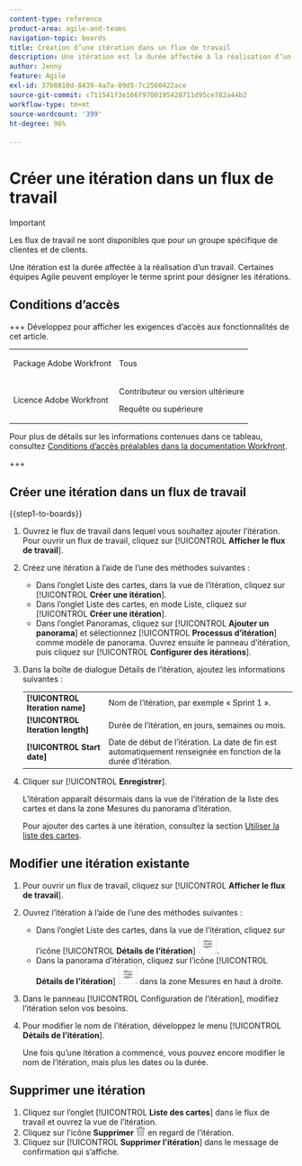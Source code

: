 ```yaml
---
content-type: reference
product-area: agile-and-teams
navigation-topic: boards
title: Création d’une itération dans un flux de travail
description: Une itération est la durée affectée à la réalisation d’un travail. Certaines équipes Agile peuvent employer le terme sprint pour désigner les itérations.
author: Jenny
feature: Agile
exl-id: 37b8810d-8439-4a7a-89d5-7c2560422ace
source-git-commit: c711541f3e166f9700195420711d95ce782a44b2
workflow-type: tm+mt
source-wordcount: '399'
ht-degree: 96%

---
```


# Créer une itération dans un flux de travail

>[!IMPORTANT]
>
>Les flux de travail ne sont disponibles que pour un groupe spécifique de clientes et de clients.

Une itération est la durée affectée à la réalisation d’un travail. Certaines équipes Agile peuvent employer le terme sprint pour désigner les itérations.

## Conditions d’accès

+++ Développez pour afficher les exigences d’accès aux fonctionnalités de cet article.

<table style="table-layout:auto"> 
 <col> 
 <col> 
 <tbody> 
  <tr> 
   <td role="rowheader">Package Adobe Workfront</td> 
   <td> <p>Tous</p> </td> 
  </tr> 
  <tr> 
   <td role="rowheader">Licence Adobe Workfront</td> 
   <td> 
   <p>Contributeur ou version ultérieure</p> 
   <p>Requête ou supérieure</p>
   </td> 
  </tr>  
 </tbody> 
</table>

Pour plus de détails sur les informations contenues dans ce tableau, consultez [Conditions d’accès préalables dans la documentation Workfront](/help/quicksilver/administration-and-setup/add-users/access-levels-and-object-permissions/access-level-requirements-in-documentation.md).

+++

## Créer une itération dans un flux de travail

{{step1-to-boards}}

1. Ouvrez le flux de travail dans lequel vous souhaitez ajouter l’itération. Pour ouvrir un flux de travail, cliquez sur [!UICONTROL **Afficher le flux de travail**].
1. Créez une itération à l’aide de l’une des méthodes suivantes :

   * Dans l’onglet Liste des cartes, dans la vue de l’itération, cliquez sur [!UICONTROL **Créer une itération**].
   * Dans l’onglet Liste des cartes, en mode Liste, cliquez sur [!UICONTROL **Créer une itération**].
   * Dans l’onglet Panoramas, cliquez sur [!UICONTROL **Ajouter un panorama**] et sélectionnez [!UICONTROL **Processus d’itération**] comme modèle de panorama. Ouvrez ensuite le panneau d’itération, puis cliquez sur [!UICONTROL **Configurer des itérations**].

1. Dans la boîte de dialogue Détails de l’itération, ajoutez les informations suivantes :

   <table style="table-layout:auto"> 
    <tbody> 
     <tr> 
      <td><strong>[!UICONTROL Iteration name]</strong></td> 
      <td>Nom de l’itération, par exemple « Sprint 1 ».</td> 
     </tr> 
     <tr> 
      <td><strong>[!UICONTROL Iteration length]</strong></td> 
      <td>Durée de l’itération, en jours, semaines ou mois.</td> 
     </tr>
     <tr> 
      <td><strong>[!UICONTROL Start date]</strong></td> 
      <td>Date de début de l’itération. La date de fin est automatiquement renseignée en fonction de la durée d’itération.</td> 
     </tr> 
    </tbody> 
   </table>

1. Cliquer sur [!UICONTROL **Enregistrer**].

   L’itération apparaît désormais dans la vue de l’itération de la liste des cartes et dans la zone Mesures du panorama d’itération.

   Pour ajouter des cartes à une itération, consultez la section [Utiliser la liste des cartes](/help/quicksilver/agile/use-boards-agile-planning-tools/use-card-list.md).

## Modifier une itération existante

1. Pour ouvrir un flux de travail, cliquez sur [!UICONTROL **Afficher le flux de travail**].
1. Ouvrez l’itération à l’aide de l’une des méthodes suivantes :

   * Dans l’onglet Liste des cartes, dans la vue de l’itération, cliquez sur l’icône [!UICONTROL **Détails de l’itération**] ![Détails de l’itération](assets/iteration-details-button.png).
   * Dans la panorama d’itération, cliquez sur l’icône [!UICONTROL **Détails de l’itération**] ![Détails de l’itération](assets/iteration-details-button.png) dans la zone Mesures en haut à droite.

1. Dans le panneau [!UICONTROL Configuration de l’itération], modifiez l’itération selon vos besoins.
1. Pour modifier le nom de l’itération, développez le menu [!UICONTROL **Détails de l’itération**].

   Une fois qu’une itération a commencé, vous pouvez encore modifier le nom de l’itération, mais plus les dates ou la durée.

<!--   

1. <span class="preview">To add goals to the iteration, expand [!UICONTROL **Goals**].</span>
1. <span class="preview">Click [!UICONTROL **Add goal**], and type the goal name.</span>

   <span class="preview">As goals are completed during the iteration, you can select the check box to mark them complete, or click the **Delete** icon ![Delete icon](assets/delete.png) to delete a goal. The metrics area on the top right of the iteration shows how many goals exist and how many have been completed.</span>

<div class="preview">

## Assign cards to the next iteration

Use the [!UICONTROL Next Iteration] column to move cards from the current iteration to the next iteration, without sending them to the backlog first.

1. Move a card to the [!UICONTROL **Next Iteration**] column, or add a new card directly in the column.
1. Access the next iteration by clicking the [!UICONTROL **Next Iteration**] column title, or by clicking the up-pointing arrow next to the iteration name on the top of the screen.

   The cards that you marked to come over to the next iteration are placed in the columns that correspond with their status.

</div>
-->

## Supprimer une itération

1. Cliquez sur l’onglet [!UICONTROL **Liste des cartes**] dans le flux de travail et ouvrez la vue de l’itération.
1. Cliquez sur l’icône **Supprimer** ![Icône Supprimer](assets/delete.png) en regard de l’itération.
1. Cliquez sur [!UICONTROL **Supprimer l’itération**] dans le message de confirmation qui s’affiche.
